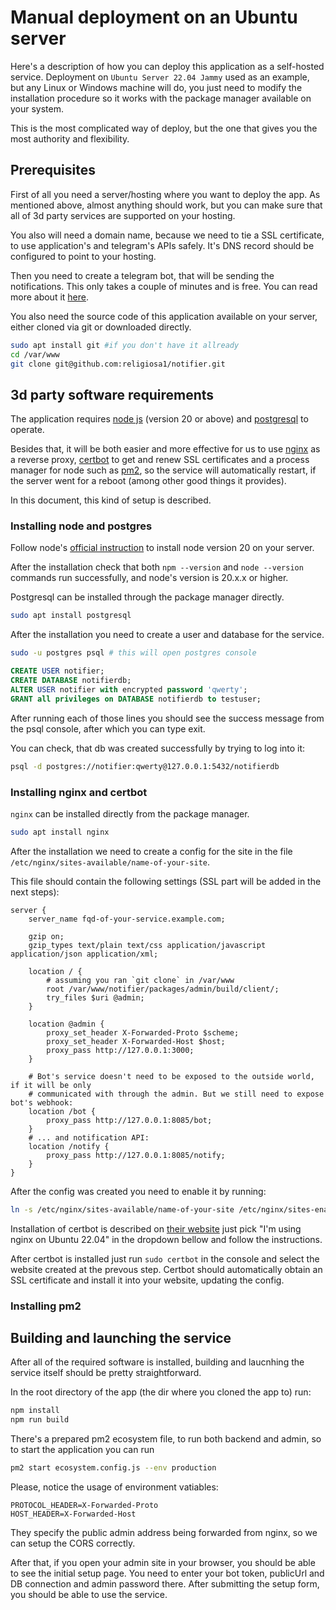 # Manual deployment on an Ubuntu server

Here's a description of how you can deploy this application as a self-hosted service.
Deployment on `Ubuntu Server 22.04 Jammy` used as an example, but any Linux or 
Windows machine will do, you just need to modify the installation procedure 
so it works with the package manager available on your system.

This is the most complicated way of deploy, but the one that gives you the most
authority and flexibility.

## Prerequisites

First of all you need a server/hosting where you want to deploy the app.
As mentioned above, almost anything should work, but you can make sure that all 
of 3d party services are supported on your hosting.

You also will need a domain name, because we need to tie a SSL certificate, to 
use application's and telegram's APIs safely. It's DNS record should be configured to 
point to your hosting.

Then you need to create a telegram bot, that will be sending the notifications.
This only takes a couple of minutes and is free. You can read more about it 
[here](https://core.telegram.org/bots/tutorial#getting-ready).

You also need the source code of this application available on your server,
either cloned via git or downloaded directly.

```sh
sudo apt install git #if you don't have it allready
cd /var/www
git clone git@github.com:religiosa1/notifier.git
```

## 3d party software requirements

The application requires [node js](https://nodejs.org/en) (version 20 or above) 
and [postgresql](https://www.postgresql.org/) to operate.

Besides that, it will be both easier and more effective for us to use 
[nginx](https://www.nginx.com/) as a reverse proxy, [certbot](https://certbot.eff.org/) 
to get and renew SSL certificates and a process manager for node such as 
[pm2](https://pm2.keymetrics.io/), so the service will automatically restart, if
the server went for a reboot (among other good things it provides).

In this document, this kind of setup is described.

### Installing node and postgres

Follow node's [official instruction](https://nodejs.org/en/download/package-manager) to 
install node version 20 on your server. 

After the installation check that both `npm --version` and `node --version` commands run
successfully, and node's version is 20.x.x or higher.

Postgresql can be installed through the package manager directly. 
```sh
sudo apt install postgresql
```

After the installation you need to create a user and database for the service.

```sh
sudo -u postgres psql # this will open postgres console
```

```sql
CREATE USER notifier;
CREATE DATABASE notifierdb; 
ALTER USER notifier with encrypted password 'qwerty';
GRANT all privileges on DATABASE notifierdb to testuser;
```

After running each of those lines you should see the success message from the 
psql console, after which you can type exit.

You can check, that db was created successfully by trying to log into it:

```sh
psql -d postgres://notifier:qwerty@127.0.0.1:5432/notifierdb
```

### Installing nginx and certbot

`nginx` can be installed directly from the package manager.

```sh
sudo apt install nginx 
```

After the installation we need to create a config for the site in the
file `/etc/nginx/sites-available/name-of-your-site`.

This file should contain the following settings (SSL part will be added in the next steps):

```
server {
	server_name fqd-of-your-service.example.com;

	gzip on;
	gzip_types text/plain text/css application/javascript application/json application/xml;

	location / {
		# assuming you ran `git clone` in /var/www
		root /var/www/notifier/packages/admin/build/client/;
		try_files $uri @admin;
	}

	location @admin {
		proxy_set_header X-Forwarded-Proto $scheme;
		proxy_set_header X-Forwarded-Host $host;
		proxy_pass http://127.0.0.1:3000;
	}

	# Bot's service doesn't need to be exposed to the outside world, if it will be only
	# communicated with through the admin. But we still need to expose bot's webhook:
	location /bot {
		proxy_pass http://127.0.0.1:8085/bot;
	}
	# ... and notification API:
	location /notify {
		proxy_pass http://127.0.0.1:8085/notify;
	}
}
```

After the config was created you need to enable it by running:

```sh
ln -s /etc/nginx/sites-available/name-of-your-site /etc/nginx/sites-enabled
```

Installation of certbot is described on [their website](https://certbot.eff.org/) 
just pick "I'm using nginx on Ubuntu 22.04" in the dropdown bellow and follow 
the instructions.

After certbot is installed just run `sudo certbot` in the console and select
the website created at the prevous step. Certbot should automatically obtain
an SSL certificate and install it into your website, updating the config.

### Installing pm2 

## Building and launching the service

After all of the required software is installed, building and laucnhing the service 
itself should be pretty straightforward.

In the root directory of the app (the dir where you cloned the app to) run:
```sh
npm install
npm run build
```

There's a prepared pm2 ecosystem file, to run both backend and admin, so to start the 
application you can run 

```sh
pm2 start ecosystem.config.js --env production
```
Please, notice the usage of environment vatiables:
```
PROTOCOL_HEADER=X-Forwarded-Proto
HOST_HEADER=X-Forwarded-Host
```

They specify the public admin address being forwarded from nginx, so we can setup 
the CORS correctly.

After that, if you open your admin site in your browser, you should be able to see
the initial setup page. You need to enter your bot token, publicUrl and DB
connection and admin password there. After submitting the setup form, you should
be able to use the service.